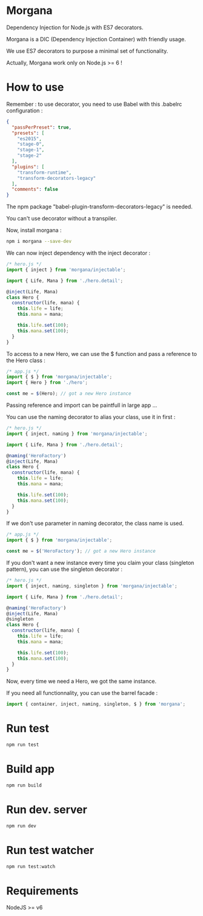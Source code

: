 # Morgana

Dependency Injection for Node.js with ES7 decorators.

Morgana is a DIC (Dependency Injection Container) with friendly usage.

We use ES7 decorators to purpose a minimal set of functionality.

Actually, Morgana work only on Node.js >= 6 !

# How to use

Remember : to use decorator, you need to use Babel with this .babelrc configuration :

```json
{
  "passPerPreset": true,
  "presets": [
    "es2015",
    "stage-0",
    "stage-1",
    "stage-2"
  ],
  "plugins": [
    "transform-runtime",
    "transform-decorators-legacy"
  ],
  "comments": false
}
```

The npm package "babel-plugin-transform-decorators-legacy" is needed.

You can't use decorator without a transpiler.

Now, install morgana :

```sh
npm i morgana --save-dev
```

We can now inject dependency with the inject decorator :

```js
/* hero.js */
import { inject } from 'morgana/injectable';

import { Life, Mana } from './hero.detail';

@inject(Life, Mana)
class Hero {
  constructor(life, mana) {
    this.life = life;
    this.mana = mana;

    this.life.set(100);
    this.mana.set(100);
  }
}
````

To access to a new Hero, we can use the $ function and pass a reference to the Hero class :

```js
/* app.js */
import { $ } from 'morgana/injectable';
import { Hero } from './hero';

const me = $(Hero); // got a new Hero instance
```

Passing reference and import can be paintfull in large app ...

You can use the naming decorator to alias your class, use it in first :

```js
/* hero.js */
import { inject, naming } from 'morgana/injectable';

import { Life, Mana } from './hero.detail';

@naming('HeroFactory')
@inject(Life, Mana)
class Hero {
  constructor(life, mana) {
    this.life = life;
    this.mana = mana;

    this.life.set(100);
    this.mana.set(100);
  }
}
````

If we don't use parameter in naming decorator, the class name is used.

```js
/* app.js */
import { $ } from 'morgana/injectable';

const me = $('HeroFactory'); // got a new Hero instance
```

If you don't want a new instance every time you claim your class (singleton pattern), you can use the singleton decorator :

```js
/* hero.js */
import { inject, naming, singleton } from 'morgana/injectable';

import { Life, Mana } from './hero.detail';

@naming('HeroFactory')
@inject(Life, Mana)
@singleton
class Hero {
  constructor(life, mana) {
    this.life = life;
    this.mana = mana;

    this.life.set(100);
    this.mana.set(100);
  }
}
````

Now, every time we need a Hero, we got the same instance.

If you need all functionnality, you can use the barrel facade :

```js
import { container, inject, naming, singleton, $ } from 'morgana';
```

# Run test

```sh
npm run test
```

# Build app

```sh
npm run build
```

# Run dev. server

```sh
npm run dev
```

# Run test watcher

```sh
npm run test:watch
```

# Requirements

NodeJS >= v6
